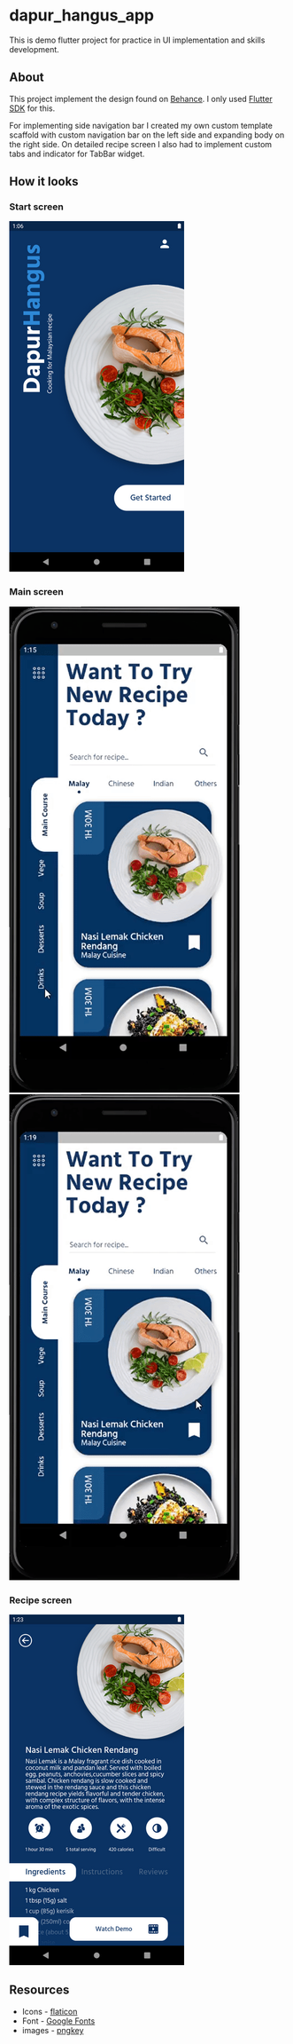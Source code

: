 # dapur_hangus_app

This is demo flutter project for practice in UI implementation and skills development.

## About

This project implement the design found on [Behance](https://www.behance.net/gallery/100776963/Dapur-Hangus-UI-App).
I only used [Flutter SDK](https://flutter.dev/) for this.

For implementing side navigation bar I created my own custom template scaffold with custom navigation bar on the left side and expanding body on the right side.
On detailed recipe screen I also had to implement custom tabs and indicator for TabBar widget.

## How it looks

### Start screen
![welcome](welcome.png)

### Main screen

![side](side_navigation.gif)
![tabbar](tabbar_navigation.gif)

### Recipe screen

![recipe](recipe.png)

## Resources 

- Icons - [flaticon](https://www.flaticon.com/)
- Font - [Google Fonts](https://fonts.google.com/)
- images - [pngkey](https://www.pngkey.com/)
